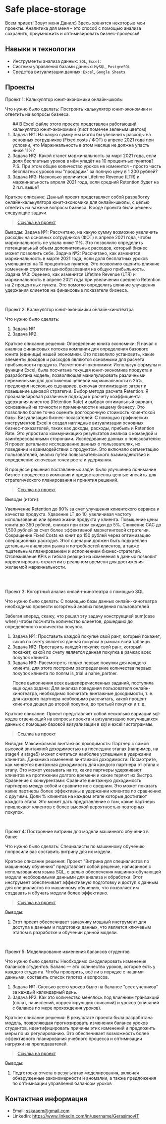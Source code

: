 # Safe place-storage
Всем привет! Зовут меня Данил:) Здесь хранятся некоторые мои проекты. Аналитика для меня – это способ с помощью анализа сохранить, приумножить и оптимизировать бизнес-процессы! 
## Навыки и технологии
- Инструменты анализа данных: ``SQL``, ``Excel``:  
- Системы управления базами данных: ``MySQL``, ``PostgreSQL``
- Средства визуализации данных: ``Excel``, ``Google Sheets``



## Проекты
<p> Проект 1: Калькулятор юнит-экономики онлайн-школы</p>
<p>Что нужно было сделать: Построить калькулятор юнит-экономики и ответить на вопросы бизнеса. <p>
<ol>
## В Excel файле этого проекта представлен работающий калькулятор юнит-экономики (лист помечен зеленым цветом) 
  <li>Задача №1: На какую сумму мы могли бы увеличить расходы на основных сотрудников (Fixed costs / ФОТ) в апреле 2021 года  при условии, что Маржинальность в этом месяце не должна упасть ниже 11%?</li>
  <li>Задача №2: Какой станет маржинальность за март 2021 года, если доля бесплатных уроков в нём упадёт на 10 процентных пунктов? P.S. При этом общее количество уроков не изменится - просто часть бесплатных уроков мы "продадим" за полную цену в 1 200 рублей?</li>
  <li>Задача №3: Насколько увеличится Lifetime Revenue (LTR) и маржинальность апреля 2021 года, если средний Retention будет на 2 п.п. выше?</li>
</ol>

<p>Краткое описание: Данный проект представляет собой разработку онлайн-калькулятора юнит-экономики для онлайн-школы, с целью ответить на важные вопросы бизнеса. В ходе проекта были решены следующие задачи. <p>


> <a href="https://docs.google.com/spreadsheets/d/1sxT2q_fEVvyiQb4PdNcVz2hCR_ZQz3MC/edit?usp=drive_link&ouid=115739838897832064564&rtpof=true&sd=true">Ссылка на проект</a>
  
<p> Выводы: 
Задача №1: Рассчитано, на какую сумму возможно увеличить расходы на основных сотрудников (ФОТ) в апреле 2021 года, чтобы маржинальность не упала ниже 11%. Это позволило определить потенциальный объем дополнительных расходов, который бизнес может позволить себе.
Задача №2: Рассчитано, как изменится маржинальность в марте 2021 года, если доля бесплатных уроков уменьшится на 10 процентных пунктов. Это позволило оценить влияние изменения стратегии ценообразования на общую прибыльность.
Задача №3: Оценено, как изменится Lifetime Revenue (LTR) и маржинальность в апреле 2021 года при увеличении среднего Retention на 2 процентных пункта. Это помогло определить влияние улучшения удержания клиентов на финансовые показатели бизнеса. <p>
<ol>
</ol>
<br> 

<p> Проект 2: Калькулятор юнит-экономики онлайн-кинотеатра</p>
<p>Что нужно было сделать:<p>
<ol>
  <li>Задача №1</li>
  <li>Задача №2.</li>
</ol>

<p> Краткое описание решения: 
Определение юнита экономики: Я начал с анализа финансовых потоков компании для определения базового юнита (единицы) нашей экономики. Это позволило установить, какие элементы доходов и расходов являются основными для расчета прибыльности продукта.
Расчет юнит-экономики: Используя формулы и функции Excel, была посчитана текущая юнит-экономика продукта и разработана модель, позволяющая манипулировать различными переменными для достижения целевой маржинальности в 25%, предложил несколько сценариев, включая оптимизацию затрат и повышение ценовой стратегии.
Выбор метода расчета Retention: Я проанализировал различные подходы к расчету коэффициента удержания клиентов (Retention Rate) и выбрал оптимальный вариант, основанный на точности и применимости к нашему бизнесу. Это позволило более точно оценить долгосрочную стоимость клиентской базы.
Визуализация бизнес-показателей: С помощью графических инструментов Excel я создал наглядные визуализации основных бизнес-показателей, таких как доходы, расходы, прибыль и Retention Rate. Это упростило коммуникацию результатов анализа с командой и заинтересованными сторонами.
Исследование данных о пользователях: Я провел детальное исследование данных о пользователях, их поведении и взаимодействии с продуктом. Это включало сегментацию пользователей, анализ путей пользовательского взаимодействия и определение ключевых точек роста и удержания.

В процессе решения поставленных задач было улучшенно понимание бизнес-процессов в компании и предоставленны ценные инсайты для стратегического планирования и принятия решений.
<p>

> <a href="https://docs.google.com/spreadsheets/d/1KetehZXUmo1wd9OptPatFihUCFFoC6X7/edit?usp=drive_link&ouid=115739838897832064564&rtpof=true&sd=true">Ссылка на проект</a>
 
<p>Выводы (итоги):

Увеличение Retention до 90% за счет улучшения клиентского сервиса и качества продукта.
Удвоение LT до 10, увеличивая частоту использования или время жизни продукта у клиента.
Повышение цены юнита до 350 рублей, снижая при этом скидки до 5%.
Снижение CAC до 1,500 рублей за счет более эффективной маркетинговой стратегии.
Сокращение Fixed Costs на юнит до 150 рублей через оптимизацию операционных расходов.
Этот сценарий должен быть подкреплен детальным анализом рынка и потребностей клиентов, а также тщательным планированием и исполнением бизнес-стратегий. Отслеживание KPIs и гибкая реакция на изменения в данных позволит корректировать стратегии в реальном времени для достижения желаемой маржинальности.
<p>
<br> 

<br> 
<p> Проект 3: Когортный анализ онлайн-кинотеатра с помощью SQL</p>
<p>Что нужно было сделать: С помощью базы данных онлайн-кинотеатра необходимо провести когортный анализ поведения пользователей


Забегая вперед, скажу, что решил эту задачу конструкцией 
sum(case when)
чтобы посчитать количество клиентов, дошедших до определенного количества покупок.
<ol>
  <li>Задача №1: Проставить каждой покупке свой ранг, который покажет, какой по счету является данная покупка в рамках всей таблицы.</li>
  <li>Задача №2: Проставить каждой покупке свой ранг, который покажет, какой по счету является данная покупка в рамках всех покупок клиента.</li>
  <li>Задача №3: Рассмотреть только первые покупки для каждого клиента, для этого построим распределение количества первых покупок клиента по полям is_trial и name_partner.</li>

После выполнения всех вышеперечисленных заданий, поступила еще одна задача: Для анализа поведения пользователя онлайн-кинотеатра, необходимо посчитать винтажные доходимости, т. е. 
для каждого партнера необходимо рассчитать, какой процент клиентов дошел до второй покупки, до третьей покупки и т. д.
</ol>

<p>Краткое описание: Проект представляет собой несколько вариаций sql-кодов отвечающий на вопросы проекта и визуализацию получившихся данных с помощью базовой визуализации в sql и excel гистограммы. <p>
  
> <a href="https://docs.google.com/spreadsheets/d/1RaXUOhg-2wyJQLTPYWehb0cgJKqrDRJU/edit?usp=drive_link&ouid=115739838897832064564&rtpof=true&sd=true">Ссылка на проект</a>

  <p>Выводы:
Максимальная винтажная доходимость: Партнер с самой высокой винтажной доходимостью на последних этапах (например, на stage4 и stage5) может считаться наиболее успешным в удержании клиентов.
Динамика изменения винтажной доходимости: Посмотрите, как меняется винтажная доходимость для каждого партнера от этапа к этапу. Это может указывать на то, какие партнеры удерживают клиентов на протяжении долгого времени и какие теряют их быстро.
Сравнение с конкурентами: Сравните винтажную доходимость партнеров между собой и сравните их с средним. Это может показать какие партнеры более эффективны в удержании клиентов по сравнению с другими.
Доли % клиентов на каждом этапе которые достигают каждого этапа. 
Это может дать представление о том, какие партнеры привлекают клиентов с более высокой вероятностью повторных покупок.
<p>

<br> 
<p>Проект 4: Построение витрины для модели машинного обучения в банке </p> 
<p>Что нужно было сделать: Специалисты по машинному обучению попросили вас составить витрину для их модели.<p>
  
<p>Краткое описание решения: Проект "Витрина для специалистов по машинному обучению" представляет собой решение, написанное с использованием языка SQL, с целью обеспечения машинно-обучающей модели необходимыми данными для анализа и обработки. Этот инструмент обеспечивает эффективную подготовку и доступ к данным для специалистов по машинному обучению, что позволяет им создавать и обучать модели более эффективно. <p>

> <a href="https://docs.google.com/spreadsheets/d/1N7za1OKxMamXknpyEy-AoJ7ZbzHxJZkZ/edit?usp=drive_link&ouid=115739838897832064564&rtpof=true&sd=true">Ссылка на проект</a>
  
 <p>Выводы:<p>
<ol>
  <li>Этот проект обеспечивает заказчику мощный инструмент для доступа к данным и подготовки данных, что является ключевым этапом в разработке и обучении данной модели.</li>
</ol>
<br> 


<p>Проект 5: Моделирование изменения балансов студентов</p> 
<p>Что нужно было сделать:  Необходимо смоделировать изменение балансов студентов. Баланс — это количество уроков, которое есть у каждого студента. 
Чтобы проверить, всё ли в порядке с нашими данными, составить список гипотез и вопросов. <p>
<ol>
  <li>Задача №1: Сколько всего уроков было на балансе "всех учеников" за каждый календарный день.</li>
  <li>Задача №2: Как это количество менялось под влиянием транзакций (оплат, начислений, корректирующих списаний) и уроков (списаний с баланса по мере прохождения уроков).</li>
</ol>

<p>Краткое описание решения: В результате проекта была разработана модель, позволяющая прогнозировать изменения баланса уроков студентов, идентифицировать причины этих изменений и предложить меры по их регулированию. Это обеспечивает возможность более эффективного планирования учебного процесса и оптимизации нагрузки на преподавателей.<p>

> <a href="https://docs.google.com/spreadsheets/d/1E3IkCN18OFAXeu0RdA9Yo8PYV166Z-jC/edit?usp=drive_link&ouid=115739838897832064564&rtpof=true&sd=true">Ссылка на проект</a>
 
 <p>Выводы:<p>
<ol>
  <li>Подготовка отчета о результатах моделирования, включая обнаруженные закономерности и аномалии, а также предложения по оптимизации управления балансом уроков</li>
</ol>

## Контактная информация
- Email: sskaaem@gmail.com
- LinkedIn: https://www.linkedin.com/in/username/GerasimovIT
